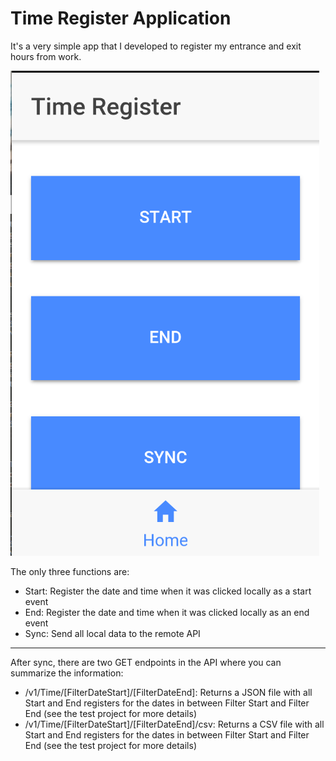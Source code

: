 # Time Register Application

It's a very simple app that I developed to register my entrance and exit hours from work.

![Picture of the app](./doc/picture.png)

The only three functions are:
* Start: Register the date and time when it was clicked locally as a start event
* End: Register the date and time when it was clicked locally as an end event
* Sync: Send all local data to the remote API

---

After sync, there are two GET endpoints in the API where you can summarize the information:
* /v1/Time/[FilterDateStart]/[FilterDateEnd]: Returns a JSON file with all Start and End registers for the dates in between Filter Start and Filter End (see the test project for more details)
* /v1/Time/[FilterDateStart]/[FilterDateEnd]/csv: Returns a CSV file with all Start and End registers for the dates in between Filter Start and Filter End (see the test project for more details)